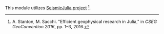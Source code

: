 
This module utilizes [SeismicJulia project](https://github.com/SeismicJulia/SeisProcessing.jl) [^1].

[^1]: A. Stanton, M. Sacchi. "Efficient geophysical research in Julia," in *CSEG GeoConvention 2016*, pp. 1–3, 2016.
